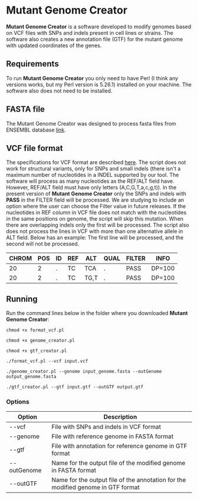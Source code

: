 # Mutant Genome Creator

**Mutant Genome Creator** is a software developed to modify genomes based on VCF files with SNPs and indels present in cell lines or strains. The software also creates a new annotation file (GTF) for the mutant genome with updated coordinates of the genes.

## Requirements

To run **Mutant Genome Creator** you only need to have Perl (I think any versions works, but my Perl version is 5.26.1) installed on your machine. The software also does not need to be installed.

## FASTA file

The Mutant Genome Creator was designed to process fasta files from ENSEMBL database [link](https://www.ensembl.org/index.html).

## VCF file format

The specifications for VCF format are described [here](https://samtools.github.io/hts-specs/VCFv4.2.pdf). The script does not work for structural variants, only for SNPs and small indels (there isn't a maximum number of nucleotides in a INDEL supported by our tool. The software will process as many nucleotides as the REF/ALT field have. However, REF/ALT field must have only letters (A,C,G,T,a,c,g,t)). In the present version of **Mutant Genome Creator** only the SNPs and indels with **PASS** in the FILTER field will be processed. We are studying to include an option where the user can choose the Filter value in future releases. If the nucleotides in REF column in VCF file does not match with the nucleotides in the same positions on genome, the script will skip this mutation. When there are overlapping indels only the first will be processed. The script also does not process the lines in VCF with more than one alternative allele in ALT field. Below has an example: The first line will be processed, and the second will not be processed.

|CHROM | POS | ID | REF | ALT | QUAL | FILTER | INFO |
|------|-----|----|-----|-----|------|--------|------|
|20    |2    |.   |TC   |TCA  |.     |PASS    |DP=100|
|20    |2    |.   |TC   |TG,T |.     |PASS    |DP=100|

## Running

Run the command lines below in the folder where you downloaded **Mutant Genome Creator**:

`chmod +x format_vcf.pl`

`chmod +x genome_creator.pl`

`chmod +x gtf_creator.pl`

`./format_vcf.pl --vcf input.vcf`

`./genome_creator.pl --genome input_genome.fasta --outGenome output_genome.fasta`

`./gtf_creator.pl --gtf input.gtf --outGTF output.gtf`

### Options
|Option      |Description                                                                       |
|------------|----------------------------------------------------------------------------------|
|--vcf       |File with SNPs and indels in VCF format                                           |
|--genome    |File with reference genome in FASTA format                                        |
|--gtf       |File with annotation for reference genome in GTF format                           |
|--outGenome |Name for the output file of the modified genome in FASTA format                   |
|--outGTF    |Name for the output file of the annotation for the modified genome in GTF format  |
